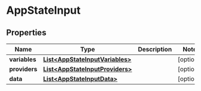 

# AppStateInput

## Properties

Name | Type | Description | Notes
------------ | ------------- | ------------- | -------------
**variables** | [**List&lt;AppStateInputVariables&gt;**](AppStateInputVariables.md) |  |  [optional]
**providers** | [**List&lt;AppStateInputProviders&gt;**](AppStateInputProviders.md) |  |  [optional]
**data** | [**List&lt;AppStateInputData&gt;**](AppStateInputData.md) |  |  [optional]



